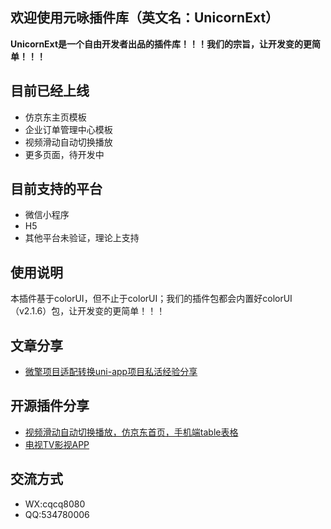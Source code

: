 ## 欢迎使用元咏插件库（英文名：UnicornExt）

**UnicornExt是一个自由开发者出品的插件库！！！我们的宗旨，让开发变的更简单！！！**

## 目前已经上线

- 仿京东主页模板
- 企业订单管理中心模板
- 视频滑动自动切换播放
- 更多页面，待开发中

## 目前支持的平台
- 微信小程序
- H5
- 其他平台未验证，理论上支持

## 使用说明
本插件基于colorUI，但不止于colorUI；我们的插件包都会内置好colorUI（v2.1.6）包，让开发变的更简单！！！

## 文章分享
- [微擎项目适配转换uni-app项目私活经验分享](https://ask.dcloud.net.cn/article/37350)

## 开源插件分享
- [视频滑动自动切换播放，仿京东首页，手机端table表格](https://ext.dcloud.net.cn/plugin?id=1756)
- [电视TV影视APP](https://ext.dcloud.net.cn/plugin?id=17056)

## 交流方式
- WX:cqcq8080
- QQ:534780006